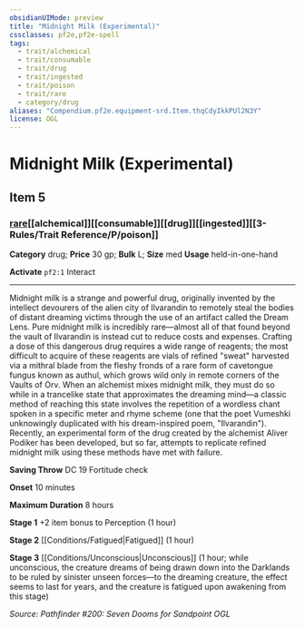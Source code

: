 ```yaml
---
obsidianUIMode: preview
title: "Midnight Milk (Experimental)"
cssclasses: pf2e,pf2e-spell
tags:
  - trait/alchemical
  - trait/consumable
  - trait/drug
  - trait/ingested
  - trait/poison
  - trait/rare
  - category/drug
aliases: "Compendium.pf2e.equipment-srd.Item.thqCdyIkkPUl2N3Y"
license: OGL
---
```

# Midnight Milk (Experimental)
## Item 5
### [rare](rare.md "Rare Rarity Trait")[[alchemical]][[consumable]][[drug]][[ingested]][[3-Rules/Trait Reference/P/poison]]

**Category** drug; 
**Price** 30 gp; 
**Bulk** L; **Size** med
**Usage** held-in-one-hand

**Activate** `pf2:1` Interact

* * *

Midnight milk is a strange and powerful drug, originally invented by the intellect devourers of the alien city of Ilvarandin to remotely steal the bodies of distant dreaming victims through the use of an artifact called the Dream Lens. Pure midnight milk is incredibly rare—almost all of that found beyond the vault of Ilvarandin is instead cut to reduce costs and expenses. Crafting a dose of this dangerous drug requires a wide range of reagents; the most difficult to acquire of these reagents are vials of refined "sweat" harvested via a mithral blade from the fleshy fronds of a rare form of cavetongue fungus known as authul, which grows wild only in remote corners of the Vaults of Orv. When an alchemist mixes midnight milk, they must do so while in a trancelike state that approximates the dreaming mind—a classic method of reaching this state involves the repetition of a wordless chant spoken in a specific meter and rhyme scheme (one that the poet Vumeshki unknowingly duplicated with his dream-inspired poem, "Ilvarandin"). Recently, an experimental form of the drug created by the alchemist Aliver Podiker has been developed, but so far, attempts to replicate refined midnight milk using these methods have met with failure.

**Saving Throw** DC 19 Fortitude check

**Onset** 10 minutes

**Maximum Duration** 8 hours

**Stage 1** +2 item bonus to Perception (1 hour)

**Stage 2** [[Conditions/Fatigued|Fatigued]] (1 hour)

**Stage 3** [[Conditions/Unconscious|Unconscious]] (1 hour; while unconscious, the creature dreams of being drawn down into the Darklands to be ruled by sinister unseen forces—to the dreaming creature, the effect seems to last for years, and the creature is fatigued upon awakening from this stage)

*Source: Pathfinder #200: Seven Dooms for Sandpoint*
*OGL*